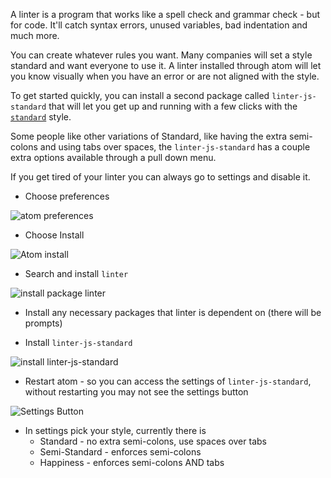A linter is a program that works like a spell check and grammar check - but for code. It'll catch syntax errors, unused variables, bad indentation and much more.

You can create whatever rules you want. Many companies will set a style standard and want everyone to use it. A linter installed through atom will let you know visually when you have an error or are not aligned with the style.

To get started quickly, you can install a second package called `linter-js-standard` that will let you get up and running with a few clicks with the [`standard`](https://standardjs.com/rules.html) style.

Some people like other variations of Standard, like having the extra semi-colons and using tabs over spaces, the `linter-js-standard` has a couple extra options available through a pull down menu. 

If you get tired of your linter you can always go to settings and disable it. 


- Choose preferences

![atom preferences](https://i.imgur.com/LfQyvig.png)

- Choose Install

![Atom install](https://i.imgur.com/nIJZZF0.png)

- Search and install `linter` 

![install package linter](https://i.imgur.com/gN0oeAf.png)

- Install any necessary packages that linter is dependent on (there will be prompts)

- Install `linter-js-standard`

![install linter-js-standard](https://i.imgur.com/hJjW30h.png)

- Restart atom - so you can access the settings of `linter-js-standard`, without restarting you may not see the settings button

![Settings Button](https://i.imgur.com/6HI2cz7.png)

- In settings pick your style, currently there is 
   - Standard - no extra semi-colons, use spaces over tabs
   - Semi-Standard - enforces semi-colons
   - Happiness - enforces semi-colons AND tabs